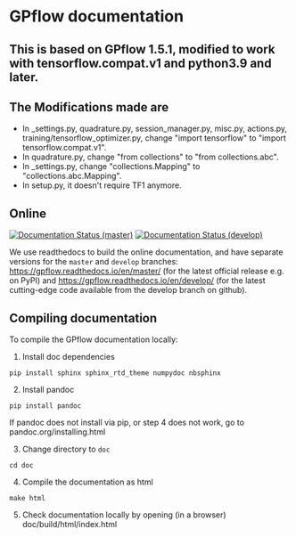 # GPflow documentation

## This is based on GPflow 1.5.1, modified to work with tensorflow.compat.v1 and python3.9 and later.
## The Modifications made are
- In _settings.py, quadrature.py, session_manager.py, misc.py, actions.py, training/tensorflow_optimizer.py, change "import tensorflow" to "import tensorflow.compat.v1".
- In quadrature.py, change "from collections" to "from collections.abc".
- In _settings.py, change "collections.Mapping" to "collections.abc.Mapping".
- In setup.py, it doesn't require TF1 anymore.
## Online

[![Documentation Status (master)](https://readthedocs.org/projects/gpflow/badge/?version=master)](http://gpflow.readthedocs.io/en/master/?badge=master)
[![Documentation Status (develop)](https://readthedocs.org/projects/gpflow/badge/?version=develop)](http://gpflow.readthedocs.io/en/develop/?badge=develop)

We use readthedocs to build the online documentation, and have separate versions for the `master` and `develop` branches: https://gpflow.readthedocs.io/en/master/ (for the latest official release e.g. on PyPI) and https://gpflow.readthedocs.io/en/develop/ (for the latest cutting-edge code available from the develop branch on github).

## Compiling documentation

To compile the GPflow documentation locally:

1. Install doc dependencies
```
pip install sphinx sphinx_rtd_theme numpydoc nbsphinx
```
2. Install pandoc 
```
pip install pandoc
```
If pandoc does not install via pip, or step 4 does not work, go to pandoc.org/installing.html

3. Change directory to `doc`
```
cd doc
```

4. Compile the documentation as html
```
make html
```

5. Check documentation locally by opening (in a browser) doc/build/html/index.html
